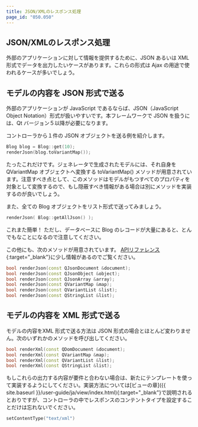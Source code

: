 ```yaml
---
title: JSON/XMLのレスポンス処理
page_id: "050.050"
---
```


## JSON/XMLのレスポンス処理

外部のアプリケーションに対して情報を提供するために、JSON あるいは XML 形式でデータを出力したいケースがあります。これらの形式は Ajax の用途で使われるケースが多いでしょう。

## モデルの内容を JSON 形式で送る

外部のアプリケーションが JavaScript であるならば、JSON（JavaScript Object Notation）形式が扱いやすいです。本フレームワークで JSON を扱うには、Qt バージョン５以降が必要になります。

コントローラから１件の JSON オブジェクトを送る例を紹介します。

```c++
Blog blog = Blog::get(10);
renderJson(blog.toVariantMap());
```

たったこれだけです。ジェネレータで生成されたモデルには、それ自身を QVariantMap オブジェクトへ変換する toVariantMap() メソッドが用意されています。注意すべき点として、このメソッドはモデルがもつすべてのプロパティを対象として変換するので、もし隠蔽すべき情報がある場合は別にメソッドを実装するのが良いでしょう。

また、全ての Blog オブジェクトをリスト形式で送ってみましょう。

```c++
renderJson( Blog::getAllJson() );
```

これまた簡単！ ただし、データベースに Blog のレコードが大量にあると、とんでもなことになるので注意してください。

この他にも、次のメソッドが用意されています。 [APIリファレンス](http://treefrogframework.org/tf_doxygen/classTActionController.html){:target="_blank"}に少し情報があるのでご覧ください。

```c++
bool renderJson(const QJsonDocument &document);
bool renderJson(const QJsonObject &object);
bool renderJson(const QJsonArray &array);
bool renderJson(const QVariantMap &map);
bool renderJson(const QVariantList &list);
bool renderJson(const QStringList &list);
```

## モデルの内容を XML 形式で送る

モデルの内容をXML 形式で送る方法は JSON 形式の場合とほとんど変わりません。次のいずれかのメソッドを呼び出してください。

```c++
bool renderXml(const QDomDocument &document);
bool renderXml(const QVariantMap &map);
bool renderXml(const QVariantList &list);
bool renderXml(const QStringList &list);
```

もしこれらの出力する内容が要件と合わない場合は、新たにテンプレートを使って実装するようにしてください。実装方法については[ビューの章]({{ site.baseurl }}/user-guide/ja/view/index.html){:target="_blank"}で説明されるとおりですが、コントローラの中でレスポンスのコンテントタイプを設定することだけは忘れないでください。

```c++
setContentType("text/xml")
```